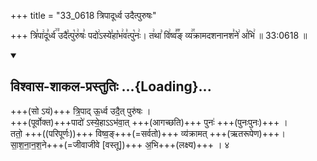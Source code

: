 +++
title = "33_0618 त्रिपादूर्ध्व उदैत्पुरुषः"

+++
त्रि꣣पा꣢दू꣣र्ध्व꣢꣫ उदै꣣त्पु꣡रु꣢षः꣣ पदो꣢ऽस्ये꣣हा꣡भ꣢व꣣त्पु꣡नः꣢। त꣢था꣣ वि꣢ष्व꣣꣬ङ् व्य꣢꣯क्रामदशनानश꣣ने꣢ अ꣣भि꣢ ॥ 33:0618 ॥

<div class="js_include" newlevelforh1="2" title="विश्वास-शाकल-प्रस्तुतिः" unfilled url="/vedAH_Rk/shAkalam/saMhitA/vishvAsa-prastutiH/10/090/04_tripAdUrdhva_udaitpuruShaH.md">
<details open><summary><h2>विश्वास-शाकल-प्रस्तुतिः ...{Loading}...</h2></summary>


+++(सो ऽयं)+++ त्रि॒पाद् ऊ॒र्ध्व उदै॒त् पुरु॑षः ।  
+++(पूर्वोक्त)+++पादो॑ ऽस्ये॒हाऽऽभ॑वा॒त् +++(आगच्छति)+++ पुनः॑ +++(पुनःपुनः)+++ ।  
ततो॒ +++((परिपूर्णः))+++ विष्व॒ङ्+++(=सर्वतो)+++ व्य॑क्रामत् +++(ऋतरूपेण)+++।  
सा॒श॒ना॒न॒श॒ने+++(=जीवाजीवे [वस्तू])+++ अ॒भि+++(लक्ष्य)+++ । ४

</details>
</div>